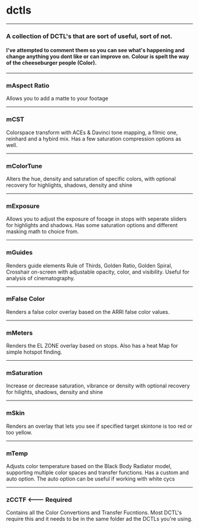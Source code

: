 # dctls
---

### A collection of DCTL's that are sort of useful, sort of not.

#### I've attempted to comment them so you can see what's happening and change anything you dont like or can improve on. Colour is spelt the way of the cheeseburger people (Color). 

---
### mAspect Ratio
Allows you to add a matte to your footage

---

### mCST
Colorspace transform with ACEs & Davinci tone mapping, a filmic one, reinhard and a hybird mix. Has a few saturation compression options as well.

---

### mColorTune
Alters the hue, density and saturation of specific colors, with optional recovery for highlights, shadows, density and shine

---

### mExposure
Allows you to adjust the exposure of fooage in stops with seperate sliders for highlights and shadows. Has some saturation options and different masking math to choice from. 

---

### mGuides
Renders guide elements Rule of Thirds, Golden Ratio, Golden Spiral, Crosshair on-screen with adjustable opacity, color, and visibility. Useful for analysis of cinematography. 

--- 

### mFalse Color 
Renders a false color overlay based on the ARRI false color values. 

---

### mMeters
Renders the EL ZONE overlay based on stops. Also has a heat Map for simple hotspot finding. 

---

### mSaturation
Increase or decrease saturation, vibrance or density with optional recovery for hilights, shadows, density and shine

---

### mSkin
Renders an overlay that lets you see if specified target skintone is too red or too yellow. 

---

### mTemp
Adjusts color temperature based on the Black Body Radiator model, supporting multiple color spaces and transfer functions. Has a custom and auto option. The auto option can be useful if working with white cycs

---

### zCCTF <--- Required
Contains all the Color Convertions and Transfer Fucntions. Most DCTL's require this and it needs to be in the same folder ad the DCTLs you're using. 

